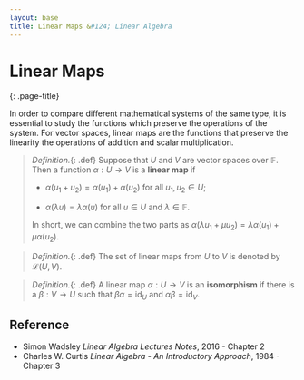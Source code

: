 ```yaml
---
layout: base
title: Linear Maps &#124; Linear Algebra
---
```


# Linear Maps
{: .page-title}

In order to compare different mathematical systems of the same type, it is essential to study the functions which preserve the operations of the system.
For vector spaces, linear maps are the functions that preserve the linearity the operations of addition and scalar multiplication.

> *Definition.*{: .def}
> Suppose that $U$ and $V$ are vector spaces over $\mathbb{F}$.
> Then a function $\alpha: U \to V$ is a **linear map** if
>
> + $\alpha(u_1 + u_2) = \alpha(u_1) + \alpha(u_2)$ for all $u_1, u_2 \in U$;
>
> + $\alpha(\lambda u) = \lambda \alpha(u)$ for all $u \in U$ and $\lambda \in \mathbb{F}$.
>
> In short, we can combine the two parts as $\alpha(\lambda u_1 + \mu u_2) = \lambda \alpha(u_1) + \mu \alpha(u_2)$.

> *Definition.*{: .def}
> The set of linear maps from $U$ to $V$ is denoted by $\mathcal{L}(U, V)$.

> *Definition.*{: .def}
> A linear map $\alpha: U \to V$ is an **isomorphism** if there is a $\beta: V \to U$ such that $\beta \alpha = \mathrm{id}_U$ and $\alpha \beta = \mathrm{id}_V$.

## Reference

* Simon Wadsley _Linear Algebra Lectures Notes_, 2016 - Chapter 2
* Charles W. Curtis _Linear Algebra - An Introductory Approach_, 1984 - Chapter 3
